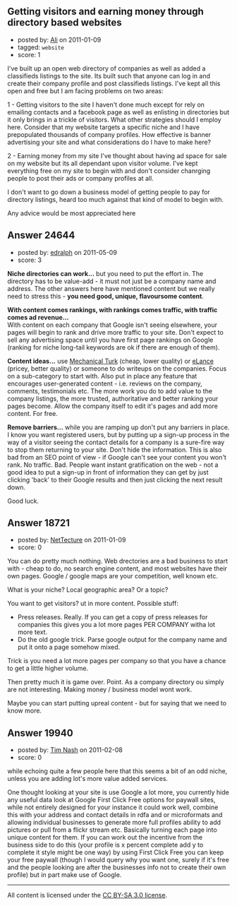 ## Getting visitors and earning money through directory based websites

- posted by: [Ali](https://stackexchange.com/users/-1/6458-ali) on 2011-01-09
- tagged: `website`
- score: 1

I've built up an open web directory of companies as well as added a classifieds listings to the site. Its built such that anyone can log in and create their company profile and post classifieds listings. I've kept all this open and free but I am facing problems on two areas:

1 - Getting visitors to the site I haven't done much except for rely on emailing contacts and a facebook page as well as enlisting in directories but it only brings in a trickle of visitors. What other strategies should I employ here. Consider that my website targets a specific niche and I have prepopulated thousands of company profiles. How effective is banner advertising your site and what considerations do I have to make here?

2 - Earning money from my site I've thought about having ad space for sale on my website but its all dependant upon visitor volume. I've kept everything free on my site to begin with and don't consider chanrging people to post their ads or company profiles at all.

I don't want to go down a business model of getting people to pay for directory listings, heard too much against that kind of model to begin with.

Any advice would be most appreciated here


## Answer 24644

- posted by: [edralph](https://stackexchange.com/users/-1/9362-edralph) on 2011-05-09
- score: 3

<p><strong>Niche directories can work...</strong> but you need to put the effort in.  The directory has to be value-add - it must not just be a company name and address.  The other answers here have mentioned content but we really need to stress this - <strong>you need good, unique, flavoursome content</strong>.  </p>

<p><strong>With content comes rankings, with rankings comes traffic, with traffic comes ad revenue...</strong><br>
With content on each company that Google isn't seeing elsewhere, your pages will begin to rank and drive more traffic to your site.  Don't expect to sell any advertising space until you have first page rankings on Google (ranking for niche long-tail keywords are ok if there are enough of them).</p>

<p><strong>Content ideas...</strong> use <a href="http://aws.amazon.com/mturk/" rel="nofollow">Mechanical Turk</a> (cheap, lower quality) or <a href="http://www.elance.com/" rel="nofollow">eLance</a> (pricey, better quality) or someone to do writeups on the companies.  Focus on a sub-category to start with.  Also put in place any feature that encourages user-generated content - i.e. reviews on the company, comments, testimonials etc.  The more work you do to add value to the company listings, the more trusted, authoritative and better ranking your pages become.  Allow the company itself to edit it's pages and add more content.  For free.  </p>

<p><strong>Remove barriers...</strong> while you are ramping up don't put any barriers in place.  I know you want registered users, but by putting up a sign-up process in the way of a visitor seeing the contact details for a company is a sure-fire way to stop them returning to your site.  Don't hide the information.  This is also bad from an SEO point of view - if Google can't see your content you won't rank.  No traffic.  Bad.  People want instant gratification on the web - not a good idea to put a sign-up in front of information they can get by just clicking 'back' to their Google results and then just clicking the next result down.</p>

<p>Good luck.</p>



## Answer 18721

- posted by: [NetTecture](https://stackexchange.com/users/-1/3350-nettecture) on 2011-01-09
- score: 0

You can do pretty much nothing. Web drectories are a bad business to start with - cheap to do, no search engine content, and most websites have their own pages. Google  / google maps are your competition, well known etc.

What is your niche? Local geographic area? Or a topic?

You want to get visitors? ut in more content. Possible stuff:

* Press releases. Really. If you can get a copy of press releases for companies this gives you a lot more pages PER COMPANY witha lot more text.
* Do the old google trick. Parse google output for the company name and put it onto a page somehow mixed.

Trick is you need a lot more pages per company so that you have a chance to get a little higher volume.

Then pretty much it is game over. Point. As a company directory ou simply are not interesting. Making money / business model wont work.

Maybe you can start putting upreal content - but for saying that we need to know more.


## Answer 19940

- posted by: [Tim Nash](https://stackexchange.com/users/-1/7035-tim-nash) on 2011-02-08
- score: 0

while echoing quite a few people here that this seems a bit of an odd niche, unless you are adding lot's more value added services.

One thought looking at your site is use Google a lot more, you currently hide any useful data look at Google First Click Free options for paywall sites, while not entirely designed for your instance it could work well, combine this with your address and contact details in rdfa and or microformats and allowing individual businesses to generate more full profiles  ability to add pictures or pull from a flickr stream etc. Basically turning each page into unique content for them. If you can work out the incentive from the business side to do this (your profile is x percent complete add y to complete it style might be one way) by using First Click Free you can keep your free paywall (though I would query why you want one, surely if it's free and the people looking are after the businesses info not to create their own profile) but in part make use of Google.   



---

All content is licensed under the [CC BY-SA 3.0 license](https://creativecommons.org/licenses/by-sa/3.0/).
